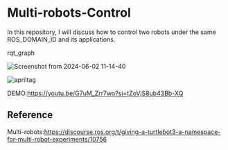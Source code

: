 # Multi-robots-Control
In this repository, I will discuss how to control two robots under the same ROS_DOMAIN_ID and its applications.

rqt_graph

![Screenshot from 2024-06-02 11-14-40](https://github.com/StanleyChueh/Multi-robots-Control/assets/153347369/b02eb413-1db4-4ec5-88c1-e804e8529b96)

![apriltag](https://github.com/StanleyChueh/Multi-robots-Control/assets/153347369/1b304f01-eccd-4ae5-9fac-818f1e8f665d)

DEMO:https://youtu.be/G7uM_Zrr7wo?si=tZoVjS8ub43Bb-XQ

## Reference
Multi-robots:https://discourse.ros.org/t/giving-a-turtlebot3-a-namespace-for-multi-robot-experiments/10756
